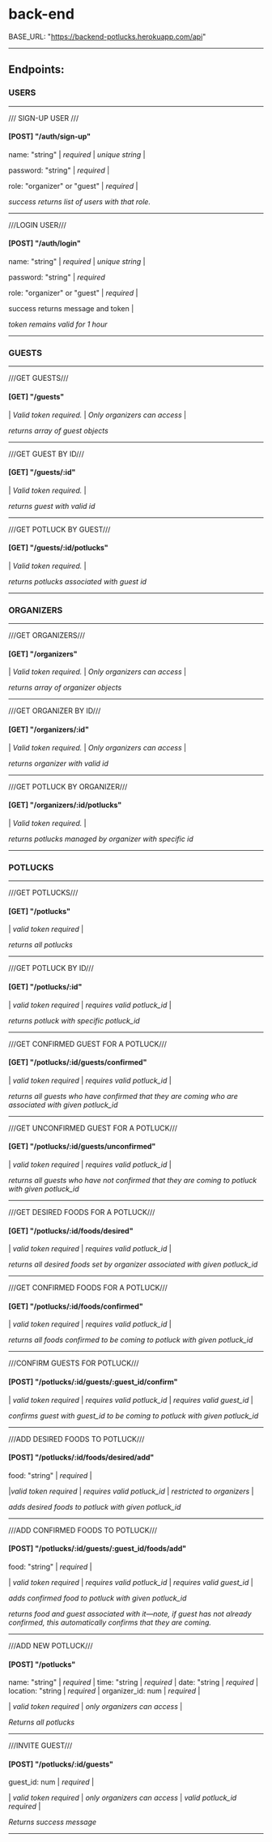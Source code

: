# back-end

BASE_URL: "https://backend-potlucks.herokuapp.com/api"

---

## Endpoints:

### USERS

---

/// SIGN-UP USER ///

#### [POST] "/auth/sign-up"

name: "string" | *required*  | *unique string* |

password: "string" | *required* |

role: "organizer" or "guest" | *required* |

*success returns list of users with that role.*

---

///LOGIN USER///

#### [POST] "/auth/login"

name: "string" | *required*  | *unique string* |

password: "string" | *required*

role: "organizer" or "guest" | *required* |

success returns message and token |

*token remains valid for 1 hour*

---

### GUESTS

---

///GET GUESTS///

#### [GET] "/guests"

| *Valid token required.* | *Only organizers can access* | 

*returns array of guest objects*

---

///GET GUEST BY ID///

#### [GET] "/guests/:id"

| *Valid token required.* |  

*returns guest with valid id*

---

///GET POTLUCK BY GUEST///

#### [GET] "/guests/:id/potlucks"

| *Valid token required.* |  

*returns potlucks associated with guest id*

---

### ORGANIZERS

___

///GET ORGANIZERS///

#### [GET] "/organizers"

| *Valid token required.* | *Only organizers can access* | 

*returns array of organizer objects*

---

///GET ORGANIZER BY ID///

#### [GET] "/organizers/:id"

| *Valid token required.* | *Only organizers can access* |  

*returns organizer with valid id*

---

///GET POTLUCK BY ORGANIZER///

#### [GET] "/organizers/:id/potlucks"

| *Valid token required.* |  

*returns potlucks managed by organizer with specific id*

---

### POTLUCKS

---

///GET POTLUCKS///

#### [GET] "/potlucks"

| *valid token required* | 

*returns all potlucks*

---

///GET POTLUCK BY ID///

#### [GET] "/potlucks/:id"

| *valid token required* | *requires valid potluck_id* |

*returns potluck with specific potluck_id*

---

///GET CONFIRMED GUEST FOR A POTLUCK///

#### [GET] "/potlucks/:id/guests/confirmed"

| *valid token required* | *requires valid potluck_id* |

*returns all guests who have confirmed that they are coming who are associated with given potluck_id*

---

///GET UNCONFIRMED GUEST FOR A POTLUCK///

#### [GET] "/potlucks/:id/guests/unconfirmed"

| *valid token required* | *requires valid potluck_id* |

*returns all guests who have not confirmed that they are coming to potluck with given potluck_id*

---

///GET DESIRED FOODS FOR A POTLUCK///

#### [GET] "/potlucks/:id/foods/desired"

| *valid token required* | *requires valid potluck_id* |

*returns all desired foods set by organizer associated with given potluck_id*

---

///GET CONFIRMED FOODS FOR A POTLUCK///

#### [GET] "/potlucks/:id/foods/confirmed"

| *valid token required* | *requires valid potluck_id* |

*returns all foods confirmed to be coming to potluck with given potluck_id*

---

///CONFIRM GUESTS FOR POTLUCK///

#### [POST] "/potlucks/:id/guests/:guest_id/confirm"

| *valid token required* | *requires valid potluck_id* | *requires valid guest_id* |

*confirms guest with guest_id to be coming to potluck with given potluck_id*

---

///ADD DESIRED FOODS TO POTLUCK///

#### [POST] "/potlucks/:id/foods/desired/add"

food: "string" | *required* | 

|*valid token required* | *requires valid potluck_id* | *restricted to organizers* |

*adds desired foods to potluck with given potluck_id*

---

///ADD CONFIRMED FOODS TO POTLUCK///

#### [POST] "/potlucks/:id/guests/:guest_id/foods/add"

food: "string" | *required* | 

| *valid token required* | *requires valid potluck_id* | *requires valid guest_id* |

*adds confirmed food to potluck with given potluck_id*

*returns food and guest associated with it—note, if guest has not already confirmed, this automatically confirms that they are coming.*

---

///ADD NEW POTLUCK///

#### [POST] "/potlucks"

name: "string" | *required* | 
time: "string | *required* |
date: "string | *required* |
location: "string | *required* |
organizer_id: num | *required* |


| *valid token required* | *only organizers can access* | 

*Returns all potlucks*

---

///INVITE GUEST///

#### [POST] "/potlucks/:id/guests"

guest_id: num | *required* | 

| *valid token required* | *only organizers can access* | *valid potluck_id required* |

*Returns success message*

---







